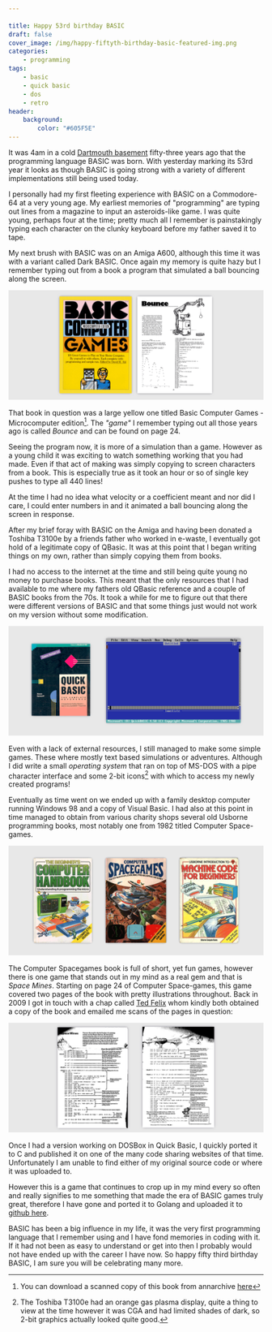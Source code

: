 ```yaml
---

title: Happy 53rd birthday BASIC
draft: false
cover_image: /img/happy-fiftyth-birthday-basic-featured-img.png
categories:
    - programming
tags:
    - basic
    - quick basic
    - dos
    - retro
header:
    background:
        color: "#605F5E"
---
```


It was 4am in a cold [Dartmouth basement](http://www.dartmouth.edu/basicfifty/) fifty-three years ago that the programming language BASIC was born. With yesterday marking its 53rd year it looks as though BASIC is going strong with a variety of different implementations still being used today.

I personally had my first fleeting experience with BASIC on a Commodore-64 at a very young age. My earliest memories of "programming" are typing out lines from a magazine to input an asteroids-like game. I was quite young, perhaps four at the time; pretty much all I remember is painstakingly typing each character on the clunky keyboard before my father saved it to tape. 

My next brush with BASIC was on an Amiga A600, although this time it was with a variant called Dark BASIC. Once again my memory is quite hazy but I remember typing out from a book a program that simulated a ball bouncing along the screen.

![Basic Computer Games - Microcomputer edition](/img/happy-fiftyth-birthday-basic-1.png "Basic Computer Games - Microcomputer edition")

That book in question was a large yellow one titled Basic Computer Games - Microcomputer edition[^1]. The _"game"_ I remember typing out all those years ago is called *Bounce* and can be found on page 24. 

Seeing the program now, it is more of a simulation than a game. However as a young child it was exciting to watch something working that you had made. Even if that act of making was simply copying to screen characters from a book. This is especially true as it took an hour or so of single key pushes to type all 440 lines! 

At the time I had no idea what velocity or a coefficient meant and nor did I care, I could enter numbers in and it animated a ball bouncing along the screen in response.

After my brief foray with BASIC on the Amiga and having been donated a Toshiba T3100e by a friends father who worked in e-waste, I eventually got hold of a legitimate copy of QBasic. It was at this point that I began writing things on my own, rather than simply copying them from books. 

I had no access to the internet at the time and still being quite young no money to purchase books. This meant that the only resources that I had available to me where my fathers old QBasic reference and a couple of BASIC books from the 70s. It took a while for me to figure out that there were different versions of BASIC and that some things just would not work on my version without some modification. 

![Microsoft Quick Basic - QBasic](/img/happy-fiftyth-birthday-basic-2.png "Microsoft Quick Basic - QBasic")

Even with a lack of external resources, I still managed to make some simple games. These where mostly text based simulations or adventures. Although I did write a small _operating system_ that ran on top of MS-DOS with a pipe character interface and some 2-bit icons[^2] with which to access my newly created programs!

Eventually as time went on we ended up with a family desktop computer running Windows 98 and a copy of Visual Basic. I had also at this point in time managed to obtain from various charity shops several old Usborne programming books, most notably one from 1982 titled Computer Space-games.

![Usborne Programming Books](/img/happy-fiftyth-birthday-basic-3.png "Usborne Programming Books")

The Computer Spacegames book is full of short, yet fun games, however there is one game that stands out in my mind as a real gem and that is _Space Mines_. Starting on page 24 of Computer Space-games, this game covered two pages of the book with pretty illustrations throughout. Back in 2009 I got in touch with a chap called [Ted Felix](http://www.tedfelix.com/books/index.html) whom kindly both obtained a copy of the book and emailed me scans of the pages in question:

![Space Mines BASIC](/img/happy-fiftyth-birthday-basic-4.png "Space Mines BASIC")

Once I had a version working on DOSBox in Quick Basic, I quickly ported it to C and published it on one of the many code sharing websites of that time. Unfortunately I am unable to find either of my original source code or where it was uploaded to. 

However this is a game that continues to crop up in my mind every so often and really signifies to me something that made the era of BASIC games truly great, therefore I have gone and ported it to Golang and uploaded it to [github here](https://github.com/carbontwelve/go-space-mines).

BASIC has been a big influence in my life, it was the very first programming language that I remember using and I have fond memories in coding with it. If it had not been as easy to understand or get into then I probably would not have ended up with the career I have now. So happy fifty third birthday BASIC, I am sure you will be celebrating many more.

[^1]: You can download a scanned copy of this book from annarchive [here](https://annarchive.com/files/Basic_Computer_Games_Microcomputer_Edition.pdf)
[^2]: The Toshiba T3100e had an orange gas plasma display, quite a thing to view at the time however it was CGA and had limited shades of dark, so 2-bit graphics actually looked quite good.